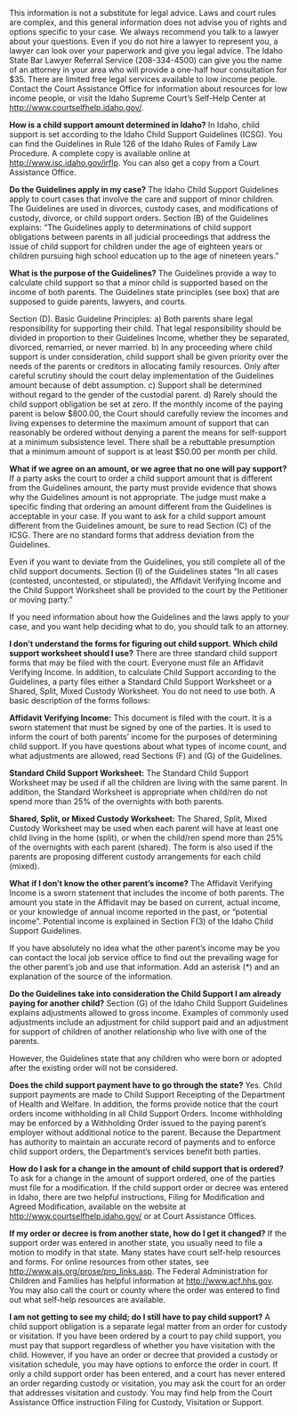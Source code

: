 This information is not a substitute for legal advice. Laws and court rules are complex, and this general information does not advise you of rights and options specific to your case. We always recommend you talk to a lawyer about your questions. Even if you do not hire a lawyer to represent you, a lawyer can look over your paperwork and give you legal advice. The Idaho State Bar Lawyer Referral Service (208-334-4500) can give you the name of an attorney in your area who will provide a one-half hour consultation for $35. There are limited free legal services available to low income people. Contact the Court Assistance Office for information about resources for low income people, or visit the Idaho Supreme Court’s Self-Help Center at http://www.courtselfhelp.idaho.gov/.

**How is a child support amount determined in Idaho?**
In Idaho, child support is set according to the Idaho Child Support Guidelines (ICSG). You can find the Guidelines in Rule 126 of the Idaho Rules of Family Law Procedure. A complete copy is available online at http://www.isc.idaho.gov/irflp. You can also get a copy from a Court Assistance Office.

**Do the Guidelines apply in my case?**
The Idaho Child Support Guidelines apply to court cases that involve the care and support of minor children. The Guidelines are used in divorces, custody cases, and modifications of custody, divorce, or child support orders. Section (B) of the Guidelines explains: “The Guidelines apply to determinations of child support obligations between parents in all judicial proceedings that address the issue of child support for children under the age of eighteen years or children pursuing high school education up to the age of nineteen years.”

**What is the purpose of the Guidelines?**
The Guidelines provide a way to calculate child support so that a minor child is supported based on the income of both parents. The Guidelines state principles (see box) that are supposed to guide parents, lawyers, and courts.

Section (D). Basic Guideline Principles:
a) Both parents share legal responsibility for supporting their child. That legal responsibility should be divided in proportion to their Guidelines Income, whether they be separated, divorced, remarried, or never married.
b) In any proceeding where child support is under consideration, child support shall be given priority over the needs of the parents or creditors in allocating family resources. Only after careful scrutiny should the court delay implementation of the Guidelines amount because of debt assumption.
c) Support shall be determined without regard to the gender of the custodial parent.
d) Rarely should the child support obligation be set at zero. If the monthly income of the paying parent is below $800.00, the Court should carefully review the incomes and living expenses to determine the maximum amount of support that can reasonably be ordered without denying a parent the means for self-support at a minimum subsistence level. There shall be a rebuttable presumption that a minimum amount of support is at least $50.00 per month per child.

**What if we agree on an amount, or we agree that no one will pay support?**
If a party asks the court to order a child support amount that is different from the Guidelines amount, the party must provide evidence that shows why the Guidelines amount is not appropriate. The judge must make a specific finding that ordering an amount different from the Guidelines is acceptable in your case. If you want to ask for a child support amount different from the Guidelines amount, be sure to read Section (C) of the ICSG. There are no standard forms that address deviation from the Guidelines.

Even if you want to deviate from the Guidelines, you still complete all of the child support documents. Section (I) of the Guidelines states “In all cases (contested, uncontested, or stipulated), the Affidavit Verifying Income and the Child Support Worksheet shall be provided to the court by the Petitioner or moving party.”

If you need information about how the Guidelines and the laws apply to your case, and you want help deciding what to do, you should talk to an attorney.

**I don’t understand the forms for figuring out child support. Which child support worksheet should I use?**
There are three standard child support forms that may be filed with the court. Everyone must file an Affidavit Verifying Income. In addition, to calculate Child Support according to the Guidelines, a party files either a Standard Child Support Worksheet or a Shared, Split, Mixed Custody Worksheet. You do not need to use both. A basic description of the forms follows:

**Affidavit Verifying Income:**
This document is filed with the court. It is a sworn statement that must be signed by one of the parties. It is used to inform the court of both parents’ income for the purposes of determining child support. If you have questions about what types of income count, and what adjustments are allowed, read Sections (F) and (G) of the Guidelines.

**Standard Child Support Worksheet:**
The Standard Child Support Worksheet may be used if all the children are living with the same parent. In addition, the Standard Worksheet is appropriate when child/ren do not spend more than 25% of the overnights with both parents.

**Shared, Split, or Mixed Custody Worksheet:**
The Shared, Split, Mixed Custody Worksheet may be used when each parent will have at least one child living in the home (split), or when the child/ren spend more than 25% of the overnights with each parent (shared). The form is also used if the parents are proposing different custody arrangements for each child (mixed).

**What if I don’t know the other parent’s income?**
The Affidavit Verifying Income is a sworn statement that includes the income of both parents. The amount you state in the Affidavit may be based on current, actual income, or your knowledge of annual income reported in the past, or “potential income”. Potential income is explained in Section F(3) of the Idaho Child Support Guidelines.

If you have absolutely no idea what the other parent’s income may be you can contact the local job service office to find out the prevailing wage for the other parent’s job and use that information. Add an asterisk (*) and an explanation of the source of the information.

**Do the Guidelines take into consideration the Child Support I am already paying for another child?**
Section (G) of the Idaho Child Support Guidelines explains adjustments allowed to gross income. Examples of commonly used adjustments include an adjustment for child support paid and an adjustment for support of children of another relationship who live with one of the parents.

However, the Guidelines state that any children who were born or adopted after the existing order will not be considered.

**Does the child support payment have to go through the state?**
Yes. Child support payments are made to Child Support Receipting of the Department of Health and Welfare. In addition, the forms provide notice that the court orders income withholding in all Child Support Orders. Income withholding may be enforced by a Withholding Order issued to the paying parent’s employer without additional notice to the parent. Because the Department has authority to maintain an accurate record of payments and to enforce child support orders, the Department’s services benefit both parties.

**How do I ask for a change in the amount of child support that is ordered?**
To ask for a change in the amount of support ordered, one of the parties must file for a modification. If the child support order or decree was entered in Idaho, there are two helpful instructions, Filing for Modification and Agreed Modification, available on the website at http://www.courtselfhelp.idaho.gov/ or at Court Assistance Offices.

**If my order or decree is from another state, how do I get it changed?**
If the support order was entered in another state, you usually need to file a motion to modify in that state. Many states have court self-help resources and forms. For online resources from other states, see http://www.ajs.org/prose/pro_links.asp. The Federal Administration for Children and Families has helpful information at http://www.acf.hhs.gov. You may also call the court or county where the order was entered to find out what self-help resources are available.

**I am not getting to see my child; do I still have to pay child support?**
A child support obligation is a separate legal matter from an order for custody or visitation. If you have been ordered by a court to pay child support, you must pay that support regardless of whether you have visitation with the child. However, if you have an order or decree that provided a custody or visitation schedule, you may have options to enforce the order in court. If only a child support order has been entered, and a court has never entered an order regarding custody or visitation, you may ask the court for an order that addresses visitation and custody. You may find help from the Court Assistance Office instruction Filing for Custody, Visitation or Support.

